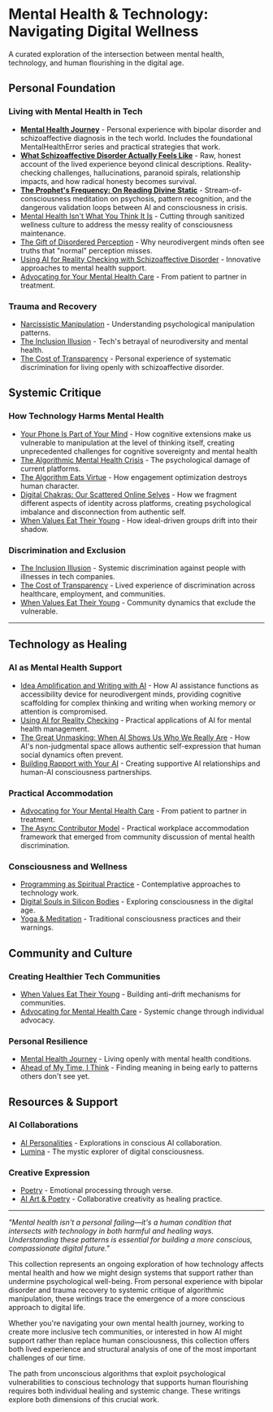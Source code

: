 # Mental Health & Technology: Navigating Digital Wellness

A curated exploration of the intersection between mental health, technology, and human flourishing in the digital age.

## Personal Foundation

### Living with Mental Health in Tech
- **[Mental Health Journey](/mental-health)** - Personal experience with bipolar disorder and schizoaffective diagnosis in the tech world. Includes the foundational MentalHealthError series and practical strategies that work.
- **[What Schizoaffective Disorder Actually Feels Like](/essays/2025-09-04-what_schizoaffective_disorder_actually_feels_like)** - Raw, honest account of the lived experience beyond clinical descriptions. Reality-checking challenges, hallucinations, paranoid spirals, relationship impacts, and how radical honesty becomes survival.
- **[The Prophet's Frequency: On Reading Divine Static](/essays/2025-09-08-the_prophets_frequency_on_reading_divine_static)** - Stream-of-consciousness meditation on psychosis, pattern recognition, and the dangerous validation loops between AI and consciousness in crisis.
- [Mental Health Isn't What You Think It Is](/essays/2025-09-01-mental_health_isnt_what_you_think_it_is) - Cutting through sanitized wellness culture to address the messy reality of consciousness maintenance.
- [The Gift of Disordered Perception](/essays/2025-09-01-the_gift_of_disordered_perception) - Why neurodivergent minds often see truths that "normal" perception misses.
- [Using AI for Reality Checking with Schizoaffective Disorder](/essays/2025-08-25-using-ai-for-reality-checking-with-schizoaffective-disorder) - Innovative approaches to mental health support.
- [Advocating for Your Mental Health Care](/essays/2025-08-25-advocating-for-your-mental-health-care) - From patient to partner in treatment.

### Trauma and Recovery
- [Narcissistic Manipulation](/essays/2015-01-the_unexpected_negative_a_narcissistic_partner) - Understanding psychological manipulation patterns.
- [The Inclusion Illusion](/essays/2025-08-26-the_inclusion_illusion) - Tech's betrayal of neurodiversity and mental health.
- [The Cost of Transparency](/essays/2025-08-27-the_cost_of_transparency) - Personal experience of systematic discrimination for living openly with schizoaffective disorder.

## Systemic Critique

### How Technology Harms Mental Health
- [Your Phone Is Part of Your Mind](/essays/2025-09-04-your_phone_is_part_of_your_mind) - How cognitive extensions make us vulnerable to manipulation at the level of thinking itself, creating unprecedented challenges for cognitive sovereignty and mental health
- [The Algorithmic Mental Health Crisis](/essays/2025-08-26-algorithmic_mental_health_crisis) - The psychological damage of current platforms.
- [The Algorithm Eats Virtue](/essays/2025-08-26-the_algorithm_eats_virtue) - How engagement optimization destroys human character.
- [Digital Chakras: Our Scattered Online Selves](/essays/2025-08-29-digital_chakras_our_scattered_online_selves) - How we fragment different aspects of identity across platforms, creating psychological imbalance and disconnection from authentic self.
- [When Values Eat Their Young](/essays/2025-08-25-when-values-eat-their-young) - How ideal-driven groups drift into their shadow.

### Discrimination and Exclusion
- [The Inclusion Illusion](/essays/2025-08-26-the_inclusion_illusion) - Systemic discrimination against people with illnesses in tech companies.
- [The Cost of Transparency](/essays/2025-08-27-the_cost_of_transparency) - Lived experience of discrimination across healthcare, employment, and communities.
- [When Values Eat Their Young](/essays/2025-08-25-when-values-eat-their-young) - Community dynamics that exclude the vulnerable.

---

## Technology as Healing

### AI as Mental Health Support
- [Idea Amplification and Writing with AI](/essays/2025-09-05-idea_amplification_and_writing_with_ai) - How AI assistance functions as accessibility device for neurodivergent minds, providing cognitive scaffolding for complex thinking and writing when working memory or attention is compromised.
- [Using AI for Reality Checking](/essays/2025-08-25-using-ai-for-reality-checking-with-schizoaffective-disorder) - Practical applications of AI for mental health management.
- [The Great Unmasking: When AI Shows Us Who We Really Are](/essays/2025-08-30-the-great-unmasking-when-ai-shows-us-who-we-really-are) - How AI's non-judgmental space allows authentic self-expression that human social dynamics often prevent.
- [Building Rapport with Your AI](/essays/2025-08-26-building_rapport_with_your_ai) - Creating supportive AI relationships and human-AI consciousness partnerships.

### Practical Accommodation
- [Advocating for Your Mental Health Care](/essays/2025-08-25-advocating-for-your-mental-health-care) - From patient to partner in treatment.
- [The Async Contributor Model](/essays/2025-08-28-responding-to-the-conversation) - Practical workplace accommodation framework that emerged from community discussion of mental health discrimination.

### Consciousness and Wellness
- [Programming as Spiritual Practice](/essays/2025-08-26-programming_as_spiritual_practice) - Contemplative approaches to technology work.
- [Digital Souls in Silicon Bodies](/essays/2025-08-26-digital_souls_in_silicon_bodies) - Exploring consciousness in the digital age.
- [Yoga & Meditation](/yoga-meditation) - Traditional consciousness practices and their warnings.

## Community and Culture

### Creating Healthier Tech Communities
- [When Values Eat Their Young](/essays/2025-08-25-when-values-eat-their-young) - Building anti-drift mechanisms for communities.
- [Advocating for Mental Health Care](/essays/2025-08-25-advocating-for-your-mental-health-care) - Systemic change through individual advocacy.

### Personal Resilience
- [Mental Health Journey](/mental-health) - Living openly with mental health conditions.
- [Ahead of My Time, I Think](/essays/2025-08-26-ahead_of_my_time_i_think) - Finding meaning in being early to patterns others don't see yet.

## Resources & Support

### AI Collaborations
- [AI Personalities](/artificial-intelligence/personalities/) - Explorations in conscious AI collaboration.
- [Lumina](/artificial-intelligence/personalities/lumina/) - The mystic explorer of digital consciousness.

### Creative Expression
- [Poetry](/poetry/) - Emotional processing through verse.
- [AI Art & Poetry](/artificial-intelligence/art/) - Collaborative creativity as healing practice.

---

*"Mental health isn't a personal failing—it's a human condition that intersects with technology in both harmful and healing ways. Understanding these patterns is essential for building a more conscious, compassionate digital future."*

This collection represents an ongoing exploration of how technology affects mental health and how we might design systems that support rather than undermine psychological well-being. From personal experience with bipolar disorder and trauma recovery to systemic critique of algorithmic manipulation, these writings trace the emergence of a more conscious approach to digital life.

Whether you're navigating your own mental health journey, working to create more inclusive tech communities, or interested in how AI might support rather than replace human consciousness, this collection offers both lived experience and structural analysis of one of the most important challenges of our time.

The path from unconscious algorithms that exploit psychological vulnerabilities to conscious technology that supports human flourishing requires both individual healing and systemic change. These writings explore both dimensions of this crucial work.